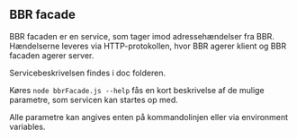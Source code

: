 
BBR facade
-------------

BBR facaden er en service, som tager imod adressehændelser fra BBR. Hændelserne leveres via HTTP-protokollen,
hvor BBR agerer klient og BBR facaden agerer server.

Servicebeskrivelsen findes i doc folderen.

Køres ```node bbrFacade.js --help``` fås en kort beskrivelse af de mulige parametre, som servicen kan startes op med.

Alle parametre kan angives enten på kommandolinjen eller via environment variables.
